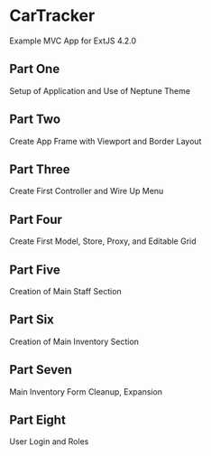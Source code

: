 CarTracker
==========

Example MVC App for ExtJS 4.2.0

Part One
--------
Setup of Application and Use of Neptune Theme

Part Two
--------
Create App Frame with Viewport and Border Layout

Part Three
----------
Create First Controller and Wire Up Menu

Part Four
---------
Create First Model, Store, Proxy, and Editable Grid

Part Five
---------
Creation of Main Staff Section

Part Six
---------
Creation of Main Inventory Section

Part Seven
----------
Main Inventory Form Cleanup, Expansion

Part Eight
----------
User Login and Roles